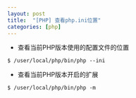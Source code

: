 ```yaml
---
layout: post
title:  "[PHP] 查看php.ini位置"
categories: [php]
---
```


* 查看当前PHP版本使用的配置文件的位置

```
$ /user/local/php/bin/php --ini
```

* 查看当前PHP版本开启的扩展

```
$ /user/local/php/bin/php -m
```
